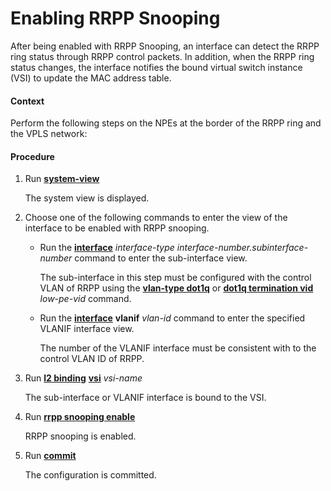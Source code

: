 Enabling RRPP Snooping
======================

After being enabled with RRPP Snooping, an interface can detect the RRPP ring status through RRPP control packets. In addition, when the RRPP ring status changes, the interface notifies the bound virtual switch instance (VSI) to update the MAC address table.

#### Context

Perform the following steps on the NPEs at the border of the RRPP ring and the VPLS network:


#### Procedure

1. Run [**system-view**](cmdqueryname=system-view)
   
   
   
   The system view is displayed.
2. Choose one of the following commands to enter the view of the interface to be enabled with RRPP snooping.
   
   
   * Run the [**interface**](cmdqueryname=interface) *interface-type* *interface-number.subinterface-number* command to enter the sub-interface view.
     
     The sub-interface in this step must be configured with the control VLAN of RRPP using the [**vlan-type dot1q**](cmdqueryname=vlan-type+dot1q) or [**dot1q termination vid**](cmdqueryname=dot1q+termination+vid) *low-pe-vid* command.
   * Run the [**interface**](cmdqueryname=interface) **vlanif** *vlan-id* command to enter the specified VLANIF interface view.
     
     The number of the VLANIF interface must be consistent with to the control VLAN ID of RRPP.
3. Run [**l2 binding**](cmdqueryname=l2+binding) [**vsi**](cmdqueryname=vsi) *vsi-name*
   
   
   
   The sub-interface or VLANIF interface is bound to the VSI.
4. Run [**rrpp snooping enable**](cmdqueryname=rrpp+snooping+enable)
   
   
   
   RRPP snooping is enabled.
5. Run [**commit**](cmdqueryname=commit)
   
   
   
   The configuration is committed.